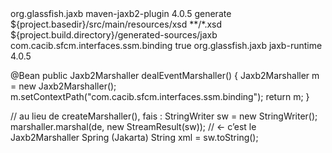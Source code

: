 <!-- Génération JAKARTA -->
<plugin>
  <groupId>org.glassfish.jaxb</groupId>
  <artifactId>maven-jaxb2-plugin</artifactId>
  <version>4.0.5</version>
  <executions>
    <execution>
      <goals><goal>generate</goal></goals>
      <configuration>
        <schemaDirectory>${project.basedir}/src/main/resources/xsd</schemaDirectory>
        <schemaIncludes><include>**/*.xsd</include></schemaIncludes>
        <generateDirectory>${project.build.directory}/generated-sources/jaxb</generateDirectory>
        <generatePackage>com.cacib.sfcm.interfaces.ssm.binding</generatePackage>
        <forceRegenerate>true</forceRegenerate>
      </configuration>
    </execution>
  </executions>
</plugin>

<!-- Runtime JAXB Jakarta -->
<dependency>
  <groupId>org.glassfish.jaxb</groupId>
  <artifactId>jaxb-runtime</artifactId>
  <version>4.0.5</version>
</dependency>



@Bean
public Jaxb2Marshaller dealEventMarshaller() {
  Jaxb2Marshaller m = new Jaxb2Marshaller();
  m.setContextPath("com.cacib.sfcm.interfaces.ssm.binding");
  return m;
}



// au lieu de createMarshaller(), fais :
StringWriter sw = new StringWriter();
marshaller.marshal(de, new StreamResult(sw));   // ← c’est le Jaxb2Marshaller Spring (Jakarta)
String xml = sw.toString();
